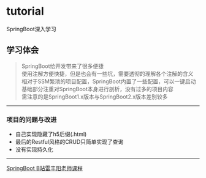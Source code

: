 # tutorial
SpringBoot深入学习
## 学习体会
> SpringBoot给开发带来了很多便捷<br>
> 使用注解方便快捷，但是也会有一些坑，需要透彻的理解各个注解的含义
> 相对于SSM繁琐的项目配置，SpringBoot内置了一些配置，可以一键启动<br>
> 基础部分注重对SpringBoot本身进行剖析，没有过多的项目内容<br>
> 需注意的是SpringBoot1.x版本与SpringBoot2.x版本差别较多
---
### 项目的问题与改进
- 自己实现隐藏了h5后缀(.html)<br>
- 最后的Restful风格的CRUD只简单实现了查询<br>
- 没有实现持久化<br>
---
[SpringBoot  B站雷丰阳老师课程](https://www.bilibili.com/video/av20965295)
